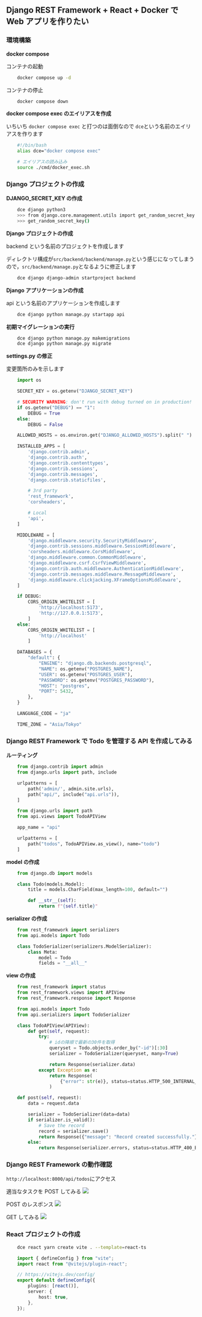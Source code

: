 ## Django REST Framework + React + Docker で Web アプリを作りたい

### 環境構築

**docker compose**

コンテナの起動

```bash
    docker compose up -d
```

コンテナの停止

```bash
    docker compose down
```

**docker compose exec のエイリアスを作成**

いちいち `docker compose exec` と打つのは面倒なので `dce`という名前のエイリアスを作ります

```cmd/docker_exec.sh
    #!/bin/bash
    alias dce="docker compose exec"
```

```bash
    # エイリアスの読み込み
    source ./cmd/docker_exec.sh
```

### Django プロジェクトの作成

**DJANGO_SECRET_KEY の作成**

```bash
    dce django python3
    >>> from django.core.management.utils import get_random_secret_key
    >>> get_random_secret_key()
```

**Django プロジェクトの作成**

backend という名前のプロジェクトを作成します

ディレクトリ構成が`src/backend/backend/manage.py`という感じになってしまうので，`src/backend/manage.py`となるように修正します

```bash
    dce django django-admin startproject backend
```

**Django アプリケーションの作成**

api という名前のアプリケーションを作成します

```bash
    dce django python manage.py startapp api
```

**初期マイグレーションの実行**

```bash
    dce django python manage.py makemigrations
    dce django python manage.py migrate
```

**settings.py の修正**

変更箇所のみを示します

```settings.py
    import os

    SECRET_KEY = os.getenv("DJANGO_SECRET_KEY")

    # SECURITY WARNING: don't run with debug turned on in production!
    if os.getenv("DEBUG") == "1":
        DEBUG = True
    else:
        DEBUG = False

    ALLOWED_HOSTS = os.environ.get("DJANGO_ALLOWED_HOSTS").split(" ")

    INSTALLED_APPS = [
        'django.contrib.admin',
        'django.contrib.auth',
        'django.contrib.contenttypes',
        'django.contrib.sessions',
        'django.contrib.messages',
        'django.contrib.staticfiles',

        # 3rd party
        'rest_framework',
        'corsheaders',

        # Local
        'api',
    ]

    MIDDLEWARE = [
        'django.middleware.security.SecurityMiddleware',
        'django.contrib.sessions.middleware.SessionMiddleware',
        'corsheaders.middleware.CorsMiddleware',
        'django.middleware.common.CommonMiddleware',
        'django.middleware.csrf.CsrfViewMiddleware',
        'django.contrib.auth.middleware.AuthenticationMiddleware',
        'django.contrib.messages.middleware.MessageMiddleware',
        'django.middleware.clickjacking.XFrameOptionsMiddleware',
    ]

    if DEBUG:
        CORS_ORIGIN_WHITELIST = [
            'http://localhost:5173',
            'http://127.0.0.1:5173',
        ]
    else:
        CORS_ORIGIN_WHITELIST = [
            'http://localhost'
        ]

    DATABASES = {
        "default": {
            "ENGINE": "django.db.backends.postgresql",
            "NAME": os.getenv("POSTGRES_NAME"),
            "USER": os.getenv("POSTGRES_USER"),
            "PASSWORD": os.getenv("POSTGRES_PASSWORD"),
            "HOST": "postgres",
            "PORT": 5432,
        },
    }

    LANGUAGE_CODE = "ja"

    TIME_ZONE = "Asia/Tokyo"
```

### Django REST Framework で Todo を管理する API を作成してみる

**ルーティング**

```backend/urls.py
    from django.contrib import admin
    from django.urls import path, include

    urlpatterns = [
        path('admin/', admin.site.urls),
        path("api/", include("api.urls")),
    ]
```

```api/urls.py
    from django.urls import path
    from api.views import TodoAPIView

    app_name = "api"

    urlpatterns = [
        path("todos", TodoAPIView.as_view(), name="todo")
    ]
```

**model の作成**

```api/models.py
    from django.db import models

    class Todo(models.Model):
        title = models.CharField(max_length=100, default="")

        def __str__(self):
            return f"{self.title}"
```

**serializer の作成**

```api/serializers.py
    from rest_framework import serializers
    from api.models import Todo

    class TodoSerializer(serializers.ModelSerializer):
        class Meta:
            model = Todo
            fields = "__all__"
```

**view の作成**

```api/views.py
    from rest_framework import status
    from rest_framework.views import APIView
    from rest_framework.response import Response

    from api.models import Todo
    from api.serializers import TodoSerializer

    class TodoAPIView(APIView):
        def get(self, request):
            try:
                # idの降順で最新の30件を取得
                queryset = Todo.objects.order_by("-id")[:30]
                serializer = TodoSerializer(queryset, many=True)

                return Response(serializer.data)
            except Exception as e:
                return Response(
                    {"error": str(e)}, status=status.HTTP_500_INTERNAL_SERVER_ERROR
                )

    def post(self, request):
        data = request.data

        serializer = TodoSerializer(data=data)
        if serializer.is_valid():
            # Save the record
            record = serializer.save()
            return Response({"message": "Record created successfully."})
        else:
            return Response(serializer.errors, status=status.HTTP_400_BAD_REQUEST)
```

### Django REST Framework の動作確認

`http://localhost:8000/api/todos`にアクセス

適当なタスクを POST してみる
![](img/drf_post.png)

POST のレスポンス
![](img/drf_post_result.png)

GET してみる
![](img/drf_get.png)

### React プロジェクトの作成

```bash
    dce react yarn create vite . --template=react-ts
```

```vite.config.ts
    import { defineConfig } from "vite";
    import react from "@vitejs/plugin-react";

    // https://vitejs.dev/config/
    export default defineConfig({
        plugins: [react()],
        server: {
            host: true,
        },
    });
```
